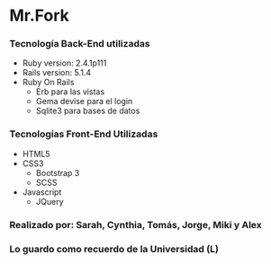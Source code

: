 # Mr.Fork

### Tecnología Back-End utilizadas
- Ruby version: 2.4.1p111
- Rails version: 5.1.4
- Ruby On Rails
	- Erb para las vistas
	- Gema devise para el login
	- Sqlite3 para bases de datos

### Tecnologías Front-End Utilizadas
- HTML5
- CSS3
	- Bootstrap 3
	- SCSS
- Javascript
	- JQuery

### Realizado por: Sarah, Cynthia, Tomás, Jorge, Miki y Alex
### Lo guardo como recuerdo de la Universidad (L)
